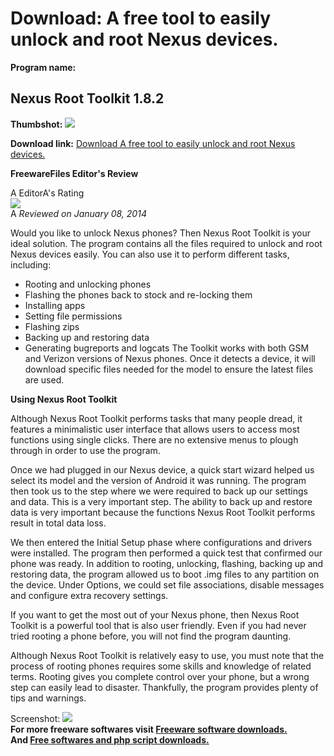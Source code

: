 # Download: A free tool to easily unlock and root Nexus devices.

**Program name:**

## Nexus Root Toolkit 1.8.2

  
**Thumbshot:** ![](http://www.freewarefiles.com/screenshot/nexusroottkt_md.jpg)   
  
**Download link:** [Download A free tool to easily unlock and root Nexus devices.](http://freesoftwares.boysofts.com/Nexus-Root-Toolkit_program_96230.html)  
  


**FreewareFiles Editor's Review**  
  


A EditorA's Rating  
![](http://www.freewarefiles.com/images/rating/4.5.gif)  
A _Reviewed on January 08, 2014_   
  
Would you like to unlock Nexus phones? Then Nexus Root Toolkit is your ideal solution. The program contains all the files required to unlock and root Nexus devices easily. You can also use it to perform different tasks, including: 

  * Rooting and unlocking phones 
  * Flashing the phones back to stock and re-locking them 
  * Installing apps 
  * Setting file permissions 
  * Flashing zips 
  * Backing up and restoring data 
  * Generating bugreports and logcats 
The Toolkit works with both GSM and Verizon versions of Nexus phones. Once it detects a device, it will download specific files needed for the model to ensure the latest files are used. 

**Using Nexus Root Toolkit**

Although Nexus Root Toolkit performs tasks that many people dread, it features a minimalistic user interface that allows users to access most functions using single clicks. There are no extensive menus to plough through in order to use the program.

Once we had plugged in our Nexus device, a quick start wizard helped us select its model and the version of Android it was running. The program then took us to the step where we were required to back up our settings and data. This is a very important step. The ability to back up and restore data is very important because the functions Nexus Root Toolkit performs result in total data loss.

We then entered the Initial Setup phase where configurations and drivers were installed. The program then performed a quick test that confirmed our phone was ready. In addition to rooting, unlocking, flashing, backing up and restoring data, the program allowed us to boot .img files to any partition on the device. Under Options, we could set file associations, disable messages and configure extra recovery settings.

If you want to get the most out of your Nexus phone, then Nexus Root Toolkit is a powerful tool that is also user friendly. Even if you had never tried rooting a phone before, you will not find the program daunting.

Although Nexus Root Toolkit is relatively easy to use, you must note that the process of rooting phones requires some skills and knowledge of related terms. Rooting gives you complete control over your phone, but a wrong step can easily lead to disaster. Thankfully, the program provides plenty of tips and warnings.

  
  
Screenshot: ![](http://www.freewarefiles.com/screenshot/nexusroottkt.jpg)   
**For more freeware softwares visit [Freeware software downloads.](http://freesoftwares.boysofts.com/)**   
**And [Free softwares and php script downloads.](http://www.boysofts.com/)**
